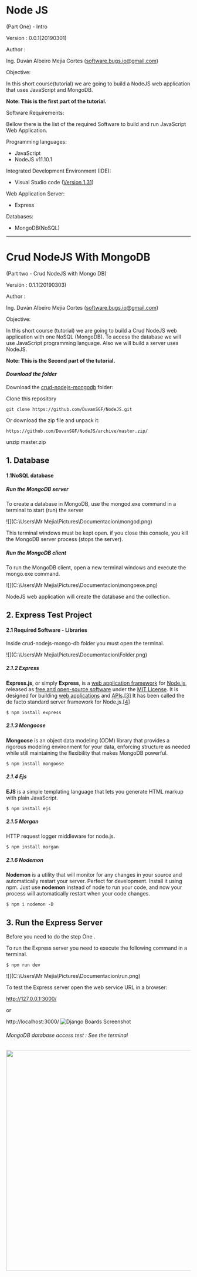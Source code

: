 # Node JS		

(Part One) - Intro

Version : 0.0.1(20190301)	

Author : 

Ing. Duván Albeiro Mejia Cortes ([software.bugs.io@gmail.com](mailto:software.bugs.io@gmail.com))

Objective: 

In this short course(tutorial) we are going to build a NodeJS  web application that uses  JavaScript and MongoDB.

**Note: This is the first part of the tutorial.**

Software Requirements:

Bellow there is the list of the required Software to build and run JavaScript Web Application.

Programming languages:

- JavaScript
- NodeJS v11.10.1

Integrated Development Environment (IDE):

- Visual Studio code ([Version 1.31](https://code.visualstudio.com/updates))

Web Application Server:

- Express

Databases:

- MongoDB(NoSQL)


-----------------------------------------------------------------------------------------------------------------------


 # Crud NodeJS With MongoDB
(Part two - Crud NodeJS with Mongo DB)

Versión : 0.1.1(20190303)

Author :

Ing. Duván Albeiro Mejia Cortes ([software.bugs.io@gmail.com](mailto:software.bugs.io@gmail.com))

Objective:

In this short course (tutorial) we are going to build a  Crud NodeJS  web application with one  NoSQL (MongoDB). To access the database we will use JavaScript programming language. Also we will build a server uses NodeJS. 

**Note: This is the Second part of the tutorial.**

  

#### ***Download the folder***

Download the [crud-nodejs-mongodb](https://github.com/DuvanSGF/NodeJS/tree/master/crud-nodejs-mongodb) folder: 

Clone this repository 

```
git clone https://github.com/DuvanSGF/NodeJS.git
```

 Or download the zip file and unpack it:

```
https://github.com/DuvanSGF/NodeJS/archive/master.zip/
```

unzip master.zip



## 1. Database

#### 1.1NoSQL database

##### Run the MongoDB server

To  create a database in MongoDB, use the mongod.exe  command in a terminal to start (run) the server

![](C:\Users\Mr Mejia\Pictures\Documentacion\mongod.png)

This  terminal windows must be kept open. if you close this console, you kill the MongoDB server process (stops the server).

##### Run the MongoDB client

To run the MongoDB client, open a new terminal windows and execute the mongo.exe command.

![](C:\Users\Mr Mejia\Pictures\Documentacion\mongoexe.png)

NodeJS web application will create the database and the collection. 







## 2. Express Test Project

#### 2.1 Required Software - Libraries

Inside crud-nodejs-mongo-db folder you must open the terminal.

![](C:\Users\Mr Mejia\Pictures\Documentacion\Folder.png)



##### 2.1.2 Express 

**Express.js**, or simply **Express**, is a [web application framework](https://en.wikipedia.org/wiki/Web_application_framework) for [Node.js](https://en.wikipedia.org/wiki/Node.js), released as [free and open-source software](https://en.wikipedia.org/wiki/Free_and_open-source_software) under the [MIT License](https://en.wikipedia.org/wiki/MIT_License). It is designed for building [web applications](https://en.wikipedia.org/wiki/Web_application) and [APIs](https://en.wikipedia.org/wiki/API).[[3\]](https://en.wikipedia.org/wiki/Express.js#cite_note-ExpressJS-3) It has been called the de facto standard server framework for Node.js.[[4\]](https://en.wikipedia.org/wiki/Express.js#cite_note-4)

```
$ npm install express
```



##### 2.1.3 Mongoose

**Mongoose** is an object data modeling (ODM) library that provides a rigorous modeling environment for your data, enforcing structure as needed while still maintaining the flexibility that makes MongoDB powerful.

```
$ npm install mongoose
```



##### 2.1.4  Ejs

**EJS** is a simple templating language that lets you generate HTML markup with plain JavaScript.

```
$ npm install ejs
```



##### 2.1.5 Morgan

HTTP request logger middleware for node.js.

```
$ npm install morgan
```





##### 2.1.6 Nodemon 

**Nodemon** is a utility that will monitor for any changes in your source and automatically restart your server. 
Perfect for development. Install it using npm. Just use **nodemon** instead of node to run your code, and now your process will automatically restart when your code changes.

```
$ npm i nodemon -D
```



##  3. Run the Express Server

Before you need to do the step One .

To run the Express server you need to execute the following command in a terminal.

```
$ npm run dev
```

![](C:\Users\Mr Mejia\Pictures\Documentacion\run.png)



To test the Express server open the web service URL in a browser:

http://127.0.0.1:3000/

or 

http://localhost:3000/
![Django Boards Screenshot](https://pbs.twimg.com/media/D1e6fTXXgAAa3FR.png:large)

###### MongoDB database access test : See the terminal
 <img src="https://pbs.twimg.com/media/D1e6fSoWkAAJZF0.png" width="600" large="400">


